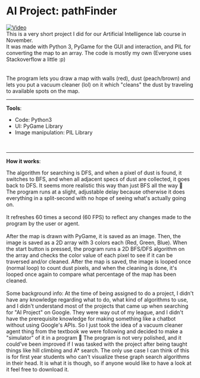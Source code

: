 # AI Project: pathFinder
[![Video](https://img.youtube.com/vi/ks3G9B3yI0c/0.jpg)](https://www.youtube.com/watch?v=ks3G9B3yI0c)
<br>
This is a very short project I did for our Artificial Intelligence lab course in November. <br>
It was made with Python 3, PyGame for the GUI and interaction, and PIL for converting the map to an array. The code is mostly my own (Everyone uses Stackoverflow a little :p) <br>
<br>
<br>
The program lets you draw a map with walls (red), dust (peach/brown) and lets you put a vacuum cleaner (lol) on it which "cleans" the dust by traveling to available spots on the map.
<br>
<hr>
<p><b>Tools</b>:</p>
<ul>
<li>Code: Python3</li>
<li>UI: PyGame Library</li>
<li>Image manipulation: PIL Library</li>
</ul>
<br>
<hr>
<p><b>How it works</b>:</p>
The algorithm for searching is DFS, and when a pixel of dust is found, it switches to BFS, and when all adjacent specs of dust are collected, it goes back to DFS. It seems more realistic this way than just BFS all the way 🤣
<br>
The program runs at a slight, adjustable delay because otherwise it does everything in a split-second with no hope of seeing what's actually going on.
<br>
<br>
It refreshes 60 times a second (60 FPS) to reflect any changes made to the program by the user or agent.
<br>
<br>
After the map is drawn with PyGame, it is saved as an image. Then, the image is saved as a 2D array with 3 colors each (Red, Green, Blue). When the start button is pressed, the program runs a 2D BFS/DFS algorithm on the array and checks the color value of each pixel to see if it can be traversed and/or cleaned.
After the map is saved, the image is looped once (normal loop) to count dust pixels, and when the cleaning is done, it's looped once again to compare what percentage of the map has been cleaned.
<br>
<br>
Some background info:
At the time of being assigned to do a project, I didn't have any knowledge regarding what to do, what kind of algorithms to use, and I didn't understand most of the projects that came up when searching for "AI Project" on Google. They were way out of my league, and I didn't have the prerequisite knowledge for making something like a chatbot without using Google's APIs.
So I just took the idea of a vacuum cleaner agent thing from the textbook we were following and decided to make a "simulator" of it in a program 🤣
The program is not very polished, and it could've been improved if I was tasked with the project after being taught things like hill climbing and A* search. The only use case I can think of this is for first year students who can't visualize these graph search algorithms in their head. It is what it is though, so if anyone would like to have a look at it feel free to download it.
